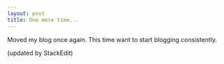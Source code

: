 ```yaml
---
layout: post
title: One more time...
---
```


Moved my blog once again. This time want to start blogging consistently.

(updated by StackEdit)
<!--stackedit_data:
eyJoaXN0b3J5IjpbLTE4NTkzMDQ1OV19
-->
